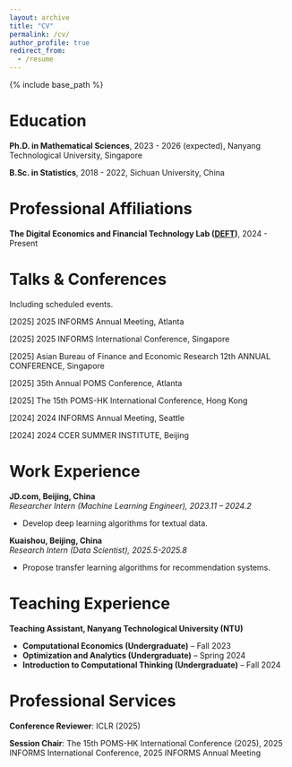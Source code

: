 ```yaml
---
layout: archive
title: "CV"
permalink: /cv/
author_profile: true
redirect_from:
  - /resume
---
```


{% include base_path %}

Education
======
**Ph.D. in Mathematical Sciences**, 2023 - 2026 (expected), Nanyang Technological University, Singapore

**B.Sc. in Statistics**, 2018 - 2022, Sichuan University, China

Professional Affiliations
======
**The Digital Economics and Financial Technology Lab ([DEFT](https://www.linwilliamcong.com/deft-members))**, 2024 - Present

Talks & Conferences
======
Including scheduled events. 

[2025] 2025 INFORMS Annual Meeting, Atlanta

[2025] 2025 INFORMS International Conference, Singapore

[2025] Asian Bureau of Finance and Economic Research 12th ANNUAL CONFERENCE, Singapore

[2025] 35th Annual POMS Conference, Atlanta

[2025] The 15th POMS-HK International Conference, Hong Kong

[2024] 2024 INFORMS Annual Meeting, Seattle

[2024] 2024 CCER SUMMER INSTITUTE, Beijing


Work Experience
======
**JD.com, Beijing, China**  
*Researcher Intern (Machine Learning Engineer), 2023.11 – 2024.2*  
- Develop deep learning algorithms for textual data.  

**Kuaishou, Beijing, China**  
*Research Intern (Data Scientist), 2025.5-2025.8*  
- Propose transfer learning algorithms for recommendation systems.  

Teaching Experience
======
**Teaching Assistant, Nanyang Technological University (NTU)**  

- **Computational Economics (Undergraduate)** – Fall 2023  
- **Optimization and Analytics (Undergraduate)** – Spring 2024  
- **Introduction to Computational Thinking (Undergraduate)** – Fall 2024  


  
Professional Services
======
**Conference Reviewer**: ICLR (2025)

**Session Chair**: The 15th POMS-HK International Conference (2025), 2025 INFORMS International Conference, 2025 INFORMS Annual Meeting
